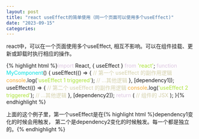 ```yaml
---
layout: post
title: "react useEffect的简单使用（同一个页面可以使用多个useEffect)"
date: "2023-09-15"
categories: 
---
```

<p>react中，可以在一个页面使用多个useEffect, 相互不影响。可以在组件挂载、更新或卸载时执行相应的操作。</p>
{% highlight html %}<span style="color:#dcc6e0">import</span> React, { useEffect } <span style="color:#dcc6e0">from</span> <span style="color:#abe338">&#39;react&#39;</span>;
<span style="color:#dcc6e0">function</span> <span style="color:#00e0e0">MyComponent</span>() {
useEffect(() =&gt; {
<span style="color:#d4d0ab">// 第一个 useEffect 的副作用逻辑</span>
<span style="color:#f5ab35">console</span>.log(<span style="color:#abe338">&#39;useEffect 1 triggered&#39;</span>);
<span style="color:#d4d0ab">// ...其他逻辑</span>
}, [dependency1]);
useEffect(() =&gt; {
<span style="color:#d4d0ab">// 第二个 useEffect 的副作用逻辑</span>
<span style="color:#f5ab35">console</span>.log(<span style="color:#abe338">&#39;useEffect 2 triggered&#39;</span>);
<span style="color:#d4d0ab">// ...其他逻辑</span>
}, [dependency2]);
<span style="color:#dcc6e0">return</span> (
<span style="color:#d4d0ab">// 组件的 JSX</span>
);
}{% endhighlight %}
<p>上面的这个例子里，第一个useEffect是在{% highlight html %}dependency1变化的时候会用触发， 第二个是dependency2变化的时候触发。每一个都是独立的。{% endhighlight %}</p>
